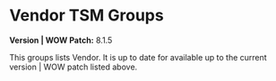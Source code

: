 # Vendor TSM Groups

**Version | WOW Patch:** 8.1.5

This groups lists Vendor. It is up to date for available up to the current version | WOW patch listed above.
